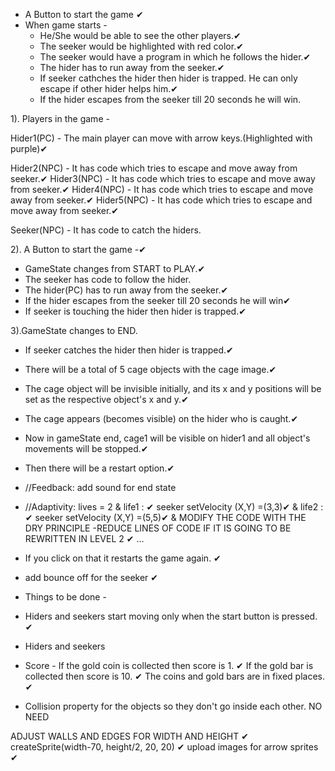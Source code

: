 * A Button to start the game ✔
* When game starts - 
	* He/She would be able to see the other players.✔
	* The seeker would be highlighted with red color.✔
	* The seeker would have a program in which he follows the hider.✔
	* The hider has to run away from the seeker.✔
	* If seeker cathches the hider then hider is trapped. He can only escape if other hider helps him.✔
	* If the hider escapes from the seeker till 20 seconds he will win.

1). Players in the game - 

Hider1(PC) - The main player can move with arrow keys.(Highlighted with purple)✔

Hider2(NPC) - It has code which tries to escape and move away from seeker.✔
Hider3(NPC) - It has code which tries to escape and move away from seeker.✔
Hider4(NPC) - It has code which tries to escape and move away from seeker.✔
Hider5(NPC) - It has code which tries to escape and move away from seeker.✔

Seeker(NPC) - It has code to catch the hiders.

2). A Button to start the game -✔
* GameState changes from START to PLAY.✔
* The seeker has code to follow the hider.
* The hider(PC) has to run away from the seeker.✔
* If the hider escapes from the seeker till 20 seconds he will win✔
* If seeker is touching the hider then hider is trapped.✔

3).GameState changes to END.		
* If seeker catches the hider then hider is trapped.✔
* There will be a total of 5 cage objects with the cage image.✔
* The cage object will be invisible initially, and its x and y positions will be set as the respective object's x and y.✔
* The cage appears (becomes visible) on the hider who is caught.✔
* Now in gameState end, cage1 will be visible on hider1 and all object's movements will be stopped.✔
* Then there will be a restart option.✔
* //Feedback: add sound for end state
* //Adaptivity: lives = 2
& life1 : ✔ seeker setVelocity (X,Y) =(3,3)✔
& life2 : ✔ seeker setVelocity (X,Y) =(5,5)✔
& MODIFY THE CODE WITH THE DRY PRINCIPLE
-REDUCE LINES OF CODE IF IT IS GOING TO BE REWRITTEN IN LEVEL 2 ✔
...

* If you click on that it restarts the game again. ✔
* add bounce off for the seeker ✔

* Things to be done - 
* Hiders and seekers start moving only when the start button is pressed. ✔
* Hiders and seekers
* Score - If the gold coin is collected then score is 1. ✔
 		  If the gold bar is collected then score is 10. ✔
		  The coins and gold bars are in fixed places. ✔
* Collision property for the objects so they don't go inside each other. NO NEED




ADJUST WALLS AND EDGES FOR WIDTH AND HEIGHT ✔
createSprite(width-70, height/2, 20, 20) ✔
upload images for arrow sprites ✔